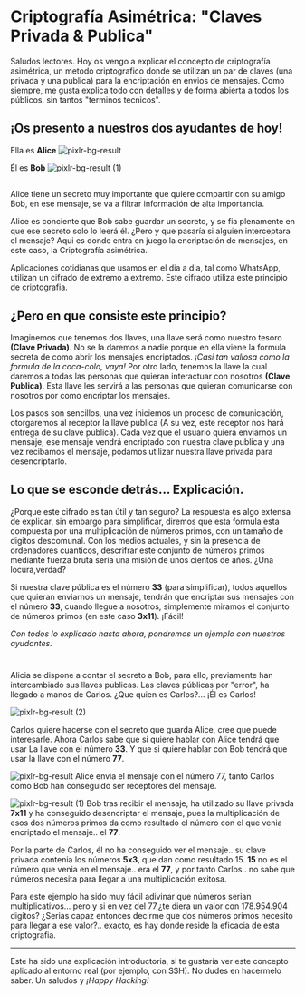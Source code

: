 # Criptografía Asimétrica: "Claves Privada & Publica"

Saludos lectores.
Hoy os vengo a explicar el concepto de criptografía asimétrica, un metodo criptografico donde se utilizan un par de claves (una privada y una publica) para la encriptación en envios de mensajes.
Como siempre, me gusta explica todo con detalles y de forma abierta a todos los públicos, sin tantos "terminos tecnicos". 

## ¡Os presento a nuestros dos ayudantes de hoy!

Ella es **Alice** 
![pixlr-bg-result](https://user-images.githubusercontent.com/87484792/171002843-e1d962d1-4c7c-4ef9-b617-af07eff9a4d7.png)

Él es **Bob**
![pixlr-bg-result (1)](https://user-images.githubusercontent.com/87484792/171002990-cd7ce73a-ff1a-4cd0-b3aa-6b64c22f0752.png)

##

Alice tiene un secreto muy importante que quiere compartir con su amigo Bob, en ese mensaje, se va a filtrar información de alta importancia.

Alice es conciente que Bob sabe guardar un secreto, y se fia plenamente en que ese secreto solo lo leerá él. ¿Pero y que pasaría si alguien interceptara el mensaje?
Aqui es donde entra en juego la encriptación de mensajes, en este caso, la Criptografía asimétrica. 

Aplicaciones cotidianas que usamos en el dia a dia, tal como WhatsApp, utilizan un cifrado de extremo a extremo. Este cifrado utiliza este principio de criptografia.

##

## ¿Pero en que consiste este principio?

Imaginemos que tenemos dos llaves, una llave será como nuestro tesoro **(Clave Privada)**. No se la daremos a nadie porque en ella viene la formula secreta de como abrir los mensajes encriptados. *¡Casi tan valiosa como la formula de la coca-cola, vaya!*
Por otro lado, tenemos la llave la cual daremos a todas las personas que quieran interactuar con nosotros **(Clave Publica)**. Esta llave les servirá a las personas que quieran comunicarse con nosotros por como encriptar los mensajes. 

Los pasos son sencillos, una vez iniciemos un proceso de comunicación, otorgaremos al receptor la llave publica (A su vez, este receptor nos hará entrega de su clave publica). Cada vez que el usuario quiera enviarnos un mensaje, ese mensaje vendrá encriptado con nuestra clave publica y una vez recibamos el mensaje, podamos utilizar nuestra llave privada para desencriptarlo.

##

## Lo que se esconde detrás... Explicación.

¿Porque este cifrado es tan útil y tan seguro? La respuesta es algo extensa de explicar, sin embargo para simplificar, diremos que esta formula esta compuesta por una multiplicación de números primos, con un tamaño de digitos descomunal. Con los medios actuales, y sin la presencia de ordenadores cuanticos, descrifrar este conjunto de números primos mediante fuerza bruta sería una misión de unos cientos de años. ¿Una locura,verdad?

Si nuestra clave pública es el número **33** (para simplificar), todos aquellos que quieran enviarnos un mensaje, tendrán que encriptar sus mensajes con el número **33**, cuando llegue a nosotros, simplemente miramos el conjunto de números primos (en este caso **3x11**). ¡Fácil! 

*Con todos lo explicado hasta ahora, pondremos un ejemplo con nuestros ayudantes.*

#

Alicia se dispone a contar el secreto a Bob, para ello, previamente han intercambiado sus llaves publicas. Las claves públicas por "error", ha llegado a manos de Carlos. ¿Que quien es Carlos?... ¡Él es Carlos!

![pixlr-bg-result (2)](https://user-images.githubusercontent.com/87484792/171048802-7a9f8fd5-ba90-4d16-8448-3a225373739e.png)

Carlos quiere hacerse con el secreto que guarda Alice, cree que puede interesarle. 
Ahora Carlos sabe que si quiere hablar con Alice tendrá que usar La llave con el número **33**. Y que si quiere hablar con Bob tendrá que usar la llave con el número **77**.



![pixlr-bg-result](https://user-images.githubusercontent.com/87484792/171049227-e0f45c44-4ddb-4191-9cc1-1155f63ffd07.png)
Alice envia el mensaje con el número 77, tanto Carlos como Bob han conseguido ser receptores del mensaje.

 ![pixlr-bg-result (1)](https://user-images.githubusercontent.com/87484792/171049436-666d2103-9e47-4808-99d1-d8257878b386.png)
Bob tras recibir el mensaje, ha utilizado su llave privada **7x11** y ha conseguido desencriptar el mensaje, pues la multiplicación de esos dos números primos da como resultado el número con el que venia encriptado el mensaje.. el **77**. 


Por la parte de Carlos, él no ha conseguido ver el mensaje.. su clave privada contenia los números **5x3**, que dan como resultado 15. 
**15** no es el número que venia en el mensaje.. era el **77**, y por tanto Carlos.. no sabe que números necesita para llegar a una multiplicación exitosa.


Para este ejemplo ha sido muy fácil adivinar que números serian multiplicativos... pero y si en vez del 77,¿te diera un valor con 178.954.904 digitos?
¿Serias capaz entonces decirme que dos números primos necesito para llegar a ese valor?.. exacto, es hay donde reside la eficacia de esta criptografia.

---------------------------------------------------------------------------------------------------------------------------------------------------------

Este ha sido una explicación introductoria, si te gustaría ver este concepto aplicado al entorno real (por ejemplo, con SSH). No dudes en hacermelo saber. 
Un saludos y *¡Happy Hacking!*
